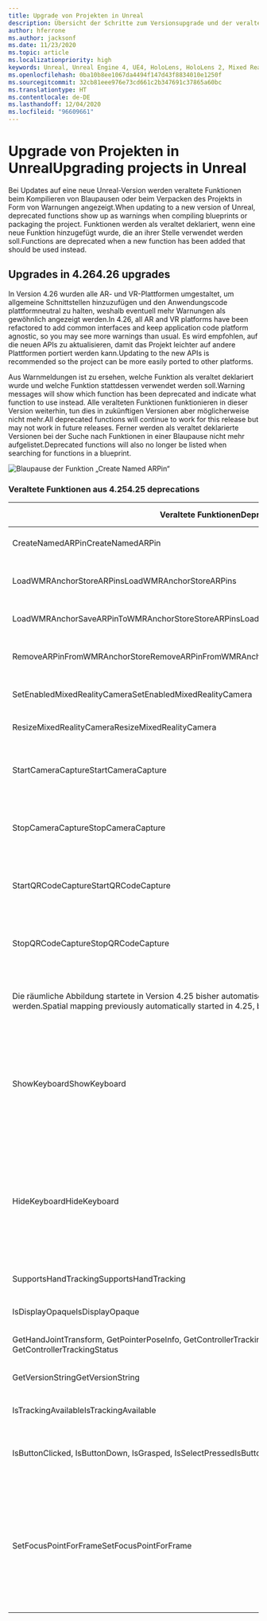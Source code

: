```yaml
---
title: Upgrade von Projekten in Unreal
description: Übersicht der Schritte zum Versionsupgrade und der veralteten APIs in Unreal-Projekten.
author: hferrone
ms.author: jacksonf
ms.date: 11/23/2020
ms.topic: article
ms.localizationpriority: high
keywords: Unreal, Unreal Engine 4, UE4, HoloLens, HoloLens 2, Mixed Reality, Entwicklung, Dokumentation, Leitfäden, Features, Mixed Reality-Headset, Windows Mixed Reality-Headset, Virtual Reality-Headset, Portieren, Upgrade
ms.openlocfilehash: 0ba10b8ee1067da4494f147d43f8834010e1250f
ms.sourcegitcommit: 32cb81eee976e73cd661c2b347691c37865a60bc
ms.translationtype: HT
ms.contentlocale: de-DE
ms.lasthandoff: 12/04/2020
ms.locfileid: "96609661"
---
```

# <a name="upgrading-projects-in-unreal"></a><span data-ttu-id="92d9c-104">Upgrade von Projekten in Unreal</span><span class="sxs-lookup"><span data-stu-id="92d9c-104">Upgrading projects in Unreal</span></span>

<span data-ttu-id="92d9c-105">Bei Updates auf eine neue Unreal-Version werden veraltete Funktionen beim Kompilieren von Blaupausen oder beim Verpacken des Projekts in Form von Warnungen angezeigt.</span><span class="sxs-lookup"><span data-stu-id="92d9c-105">When updating to a new version of Unreal, deprecated functions show up as warnings when compiling blueprints or packaging the project.</span></span>  <span data-ttu-id="92d9c-106">Funktionen werden als veraltet deklariert, wenn eine neue Funktion hinzugefügt wurde, die an ihrer Stelle verwendet werden soll.</span><span class="sxs-lookup"><span data-stu-id="92d9c-106">Functions are deprecated when a new function has been added that should be used instead.</span></span> 

## <a name="426-upgrades"></a><span data-ttu-id="92d9c-107">Upgrades in 4.26</span><span class="sxs-lookup"><span data-stu-id="92d9c-107">4.26 upgrades</span></span>
 
<span data-ttu-id="92d9c-108">In Version 4.26 wurden alle AR- und VR-Plattformen umgestaltet, um allgemeine Schnittstellen hinzuzufügen und den Anwendungscode plattformneutral zu halten, weshalb eventuell mehr Warnungen als gewöhnlich angezeigt werden.</span><span class="sxs-lookup"><span data-stu-id="92d9c-108">In 4.26, all AR and VR platforms have been refactored to add common interfaces and keep application code platform agnostic, so you may see more warnings than usual.</span></span>  <span data-ttu-id="92d9c-109">Es wird empfohlen, auf die neuen APIs zu aktualisieren, damit das Projekt leichter auf andere Plattformen portiert werden kann.</span><span class="sxs-lookup"><span data-stu-id="92d9c-109">Updating to the new APIs is recommended so the project can be more easily ported to other platforms.</span></span>

<span data-ttu-id="92d9c-110">Aus Warnmeldungen ist zu ersehen, welche Funktion als veraltet deklariert wurde und welche Funktion stattdessen verwendet werden soll.</span><span class="sxs-lookup"><span data-stu-id="92d9c-110">Warning messages will show which function has been deprecated and indicate what function to use instead.</span></span>  <span data-ttu-id="92d9c-111">Alle veralteten Funktionen funktionieren in dieser Version weiterhin, tun dies in zukünftigen Versionen aber möglicherweise nicht mehr.</span><span class="sxs-lookup"><span data-stu-id="92d9c-111">All deprecated functions will continue to work for this release but may not work in future releases.</span></span>  <span data-ttu-id="92d9c-112">Ferner werden als veraltet deklarierte Versionen bei der Suche nach Funktionen in einer Blaupause nicht mehr aufgelistet.</span><span class="sxs-lookup"><span data-stu-id="92d9c-112">Deprecated functions will also no longer be listed when searching for functions in a blueprint.</span></span>

![Blaupause der Funktion „Create Named ARPin“](images/unreal-porting-img-01.png)

### <a name="425-deprecations"></a><span data-ttu-id="92d9c-114">Veraltete Funktionen aus 4.25</span><span class="sxs-lookup"><span data-stu-id="92d9c-114">4.25 deprecations</span></span>

| <span data-ttu-id="92d9c-115">Veraltete Funktionen</span><span class="sxs-lookup"><span data-stu-id="92d9c-115">Deprecated function</span></span> | <span data-ttu-id="92d9c-116">Neue Funktion</span><span class="sxs-lookup"><span data-stu-id="92d9c-116">New function</span></span> |
| --- | --- |
| <span data-ttu-id="92d9c-117">CreateNamedARPin</span><span class="sxs-lookup"><span data-stu-id="92d9c-117">CreateNamedARPin</span></span> | ![Blaupause der Funktion „Pin Component“](images/unreal-porting-img-02.png) |
| <span data-ttu-id="92d9c-119">LoadWMRAnchorStoreARPins</span><span class="sxs-lookup"><span data-stu-id="92d9c-119">LoadWMRAnchorStoreARPins</span></span> | ![Blaupause der Funktion „Load ARPins from Local Store“](images/unreal-porting-img-03.png) |
| <span data-ttu-id="92d9c-121">LoadWMRAnchorSaveARPinToWMRAnchorStoreStoreARPins</span><span class="sxs-lookup"><span data-stu-id="92d9c-121">LoadWMRAnchorSaveARPinToWMRAnchorStoreStoreARPins</span></span> | ![Blaupause der Funktion „Save ARPin to Local Store“](images/unreal-porting-img-04.png) |
| <span data-ttu-id="92d9c-123">RemoveARPinFromWMRAnchorStore</span><span class="sxs-lookup"><span data-stu-id="92d9c-123">RemoveARPinFromWMRAnchorStore</span></span> | ![Blaupause der Funktion „Remove ARPin from Local Store“](images/unreal-porting-img-05.png) |
| <span data-ttu-id="92d9c-125">SetEnabledMixedRealityCamera</span><span class="sxs-lookup"><span data-stu-id="92d9c-125">SetEnabledMixedRealityCamera</span></span> | ![Blaupause der Funktion „Set Enabled XRCamera“](images/unreal-porting-img-06.png) |
| <span data-ttu-id="92d9c-127">ResizeMixedRealityCamera</span><span class="sxs-lookup"><span data-stu-id="92d9c-127">ResizeMixedRealityCamera</span></span> | ![Blaupause der Funktion „Resize XRCamera“](images/unreal-porting-img-07.png) |
| <span data-ttu-id="92d9c-129">StartCameraCapture</span><span class="sxs-lookup"><span data-stu-id="92d9c-129">StartCameraCapture</span></span> | ![Blaupause der Funktion „Toggle ARCapture“ zum Starten der Erfassung des Kamerabilds](images/unreal-porting-img-08.png) |
| <span data-ttu-id="92d9c-131">StopCameraCapture</span><span class="sxs-lookup"><span data-stu-id="92d9c-131">StopCameraCapture</span></span> | ![Blaupause der Funktion „Toggle ARCapture“ zum Beenden der Erfassung des Kamerabilds](images/unreal-porting-img-09.png) |
| <span data-ttu-id="92d9c-133">StartQRCodeCapture</span><span class="sxs-lookup"><span data-stu-id="92d9c-133">StartQRCodeCapture</span></span> | ![Blaupause der Funktion „Toggle ARCapture“ zum Starten der Erfassung von QR-Codes](images/unreal-porting-img-10.png) |
| <span data-ttu-id="92d9c-135">StopQRCodeCapture</span><span class="sxs-lookup"><span data-stu-id="92d9c-135">StopQRCodeCapture</span></span> | ![Blaupause der Funktion „Toggle ARCapture“ zum Beenden der Erfassung von QR-Codes](images/unreal-porting-img-11.png) |
| <span data-ttu-id="92d9c-137">Die räumliche Abbildung startete in Version 4.25 bisher automatisch, muss in Version 4.26 jedoch eingeschaltet werden.</span><span class="sxs-lookup"><span data-stu-id="92d9c-137">Spatial mapping previously automatically started in 4.25, but now needs to be toggled in 4.26.</span></span> | ![Blaupause der Funktion „Toggle ARCapture“ zum Aktivieren der räumlichen Abbildung](images/unreal-porting-img-12.png) |
| <span data-ttu-id="92d9c-139">ShowKeyboard</span><span class="sxs-lookup"><span data-stu-id="92d9c-139">ShowKeyboard</span></span> | <span data-ttu-id="92d9c-140">Wurde in 4.26 entfernt, da die Tastatur automatisch angezeigt wird, wenn der Fokus auf einem Textwidget liegt.</span><span class="sxs-lookup"><span data-stu-id="92d9c-140">Removed in 4.26 since the keyboard automatically shows when a text widget is focused on.</span></span> |
| <span data-ttu-id="92d9c-141">HideKeyboard</span><span class="sxs-lookup"><span data-stu-id="92d9c-141">HideKeyboard</span></span> | <span data-ttu-id="92d9c-142">Wurde in 4.26 entfernt, da die Tastatur automatisch ausgeblendet wird, wenn ein Textwidget den Fokus verliert.</span><span class="sxs-lookup"><span data-stu-id="92d9c-142">Removed in 4.26 since the keyboard will automatically hide when a text widget is unfocused.</span></span> |
| <span data-ttu-id="92d9c-143">SupportsHandTracking</span><span class="sxs-lookup"><span data-stu-id="92d9c-143">SupportsHandTracking</span></span> | ![Blaupause der Eigenschaft „Supports Hand Tracking“](images/unreal-porting-img-13.png) |
| <span data-ttu-id="92d9c-145">IsDisplayOpaque</span><span class="sxs-lookup"><span data-stu-id="92d9c-145">IsDisplayOpaque</span></span> | ![Blaupause der Eigenschaft „IsDisplayOpaque“](images/unreal-porting-img-14.png) |
| <span data-ttu-id="92d9c-147">GetHandJointTransform, GetPointerPoseInfo, GetControllerTrackingStatus</span><span class="sxs-lookup"><span data-stu-id="92d9c-147">GetHandJointTransform, GetPointerPoseInfo, GetControllerTrackingStatus</span></span> | ![Blaupause der Funktion „Get Motion Controller Data“](images/unreal-porting-img-15.png) |
| <span data-ttu-id="92d9c-149">GetVersionString</span><span class="sxs-lookup"><span data-stu-id="92d9c-149">GetVersionString</span></span> | ![Blaupause der Funktion“Get Version String“](images/unreal-porting-img-16.png) |
| <span data-ttu-id="92d9c-151">IsTrackingAvailable</span><span class="sxs-lookup"><span data-stu-id="92d9c-151">IsTrackingAvailable</span></span> | ![Blaupause der Eigenschaft „IsTrackingAvailable“](images/unreal-porting-img-17.png) |
| <span data-ttu-id="92d9c-153">IsButtonClicked, IsButtonDown, IsGrasped, IsSelectPressed</span><span class="sxs-lookup"><span data-stu-id="92d9c-153">IsButtonClicked, IsButtonDown, IsGrasped, IsSelectPressed</span></span> | <span data-ttu-id="92d9c-154">Verwenden Sie das Eingabeaktionssystem von Unreal.</span><span class="sxs-lookup"><span data-stu-id="92d9c-154">Use Unreal’s input action system.</span></span> |
| <span data-ttu-id="92d9c-155">SetFocusPointForFrame</span><span class="sxs-lookup"><span data-stu-id="92d9c-155">SetFocusPointForFrame</span></span> | <span data-ttu-id="92d9c-156">In 4.26 entfernt.</span><span class="sxs-lookup"><span data-stu-id="92d9c-156">Removed in 4.26.</span></span>  <span data-ttu-id="92d9c-157">Bisher für die Neuprojektion beim Remoting verwendet, das jetzt tiefenbasierte Neuprojektion unterstützt.</span><span class="sxs-lookup"><span data-stu-id="92d9c-157">Previously used for reprojection when remoting, which now supports depth reprojection.</span></span> |
